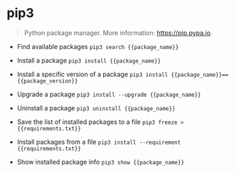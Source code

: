 # pip3
> Python package manager.
> More information: <https://pip.pypa.io>.

- Find available packages
`pip3 search {{package_name}}`

- Install a package
`pip3 install {{package_name}}`

- Install a specific version of a package
`pip3 install {{package_name}}=={{package_version}}`

- Upgrade a package
`pip3 install --upgrade {{package_name}}`

- Uninstall a package
`pip3 uninstall {{package_name}}`

- Save the list of installed packages to a file
`pip3 freeze > {{requirements.txt}}`

- Install packages from a file
`pip3 install --requirement {{requirements.txt}}`

- Show installed package info
`pip3 show {{package_name}}`
